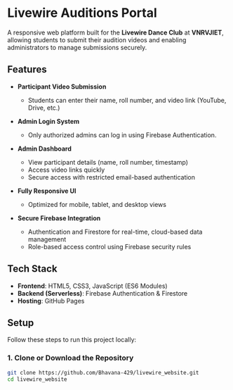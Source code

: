 # Livewire Auditions Portal

A responsive web platform built for the **Livewire Dance Club** at **VNRVJIET**, allowing students to submit their audition videos and enabling administrators to manage submissions securely.

## Features

- **Participant Video Submission**
  - Students can enter their name, roll number, and video link (YouTube, Drive, etc.)
  
- **Admin Login System**
  - Only authorized admins can log in using Firebase Authentication.

- **Admin Dashboard**
  - View participant details (name, roll number, timestamp)
  - Access video links quickly
  - Secure access with restricted email-based authentication

- **Fully Responsive UI**
  - Optimized for mobile, tablet, and desktop views

- **Secure Firebase Integration**
  - Authentication and Firestore for real-time, cloud-based data management
  - Role-based access control using Firebase security rules

## Tech Stack

- **Frontend**: HTML5, CSS3, JavaScript (ES6 Modules)
- **Backend (Serverless)**: Firebase Authentication & Firestore
- **Hosting**: GitHub Pages

## Setup

Follow these steps to run this project locally:

### 1. Clone or Download the Repository

```bash
git clone https://github.com/Bhavana-429/livewire_website.git
cd livewire_website
